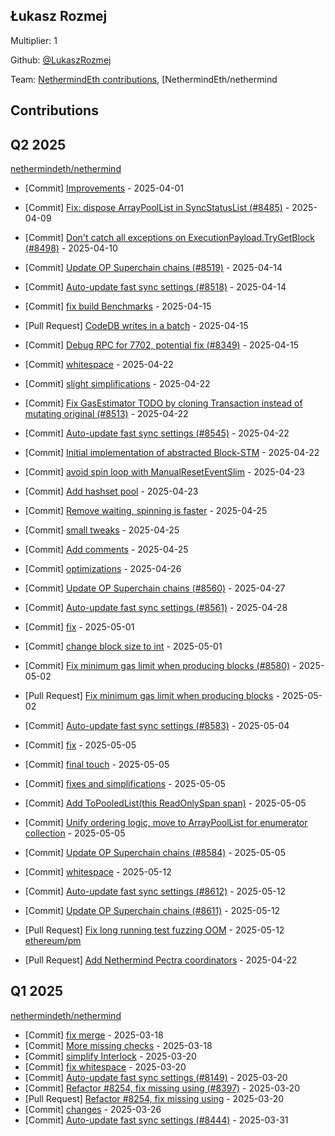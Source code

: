
## Łukasz Rozmej
Multiplier: 1

Github: [@LukaszRozmej](https://github.com/LukaszRozmej)

Team: [NethermindEth contributions](https://github.com/LukaszRozmej?org=NethermindEth), [NethermindEth/nethermind

## Contributions

## Q2 2025


[nethermindeth/nethermind](https://github.com/nethermindeth/nethermind)
* [Commit] [Improvements](https://github.com/NethermindEth/nethermind/commit/efb62604281e68d28e61f7305706ff5faf4e5355) - 2025-04-01
* [Commit] [Fix: dispose ArrayPoolList in SyncStatusList (#8485)](https://github.com/NethermindEth/nethermind/commit/514ec7215ffb4249afcb358acff7e4aa69036190) - 2025-04-09
* [Commit] [Don't catch all exceptions on ExecutionPayload.TryGetBlock (#8498)](https://github.com/NethermindEth/nethermind/commit/822fc1dd9f07dc12df43cdd491e66c9cbd0363cb) - 2025-04-10
* [Commit] [Update OP Superchain chains (#8519)](https://github.com/NethermindEth/nethermind/commit/b38d5e907be2c08d391cedc19ce444426a280c1f) - 2025-04-14
* [Commit] [Auto-update fast sync settings (#8518)](https://github.com/NethermindEth/nethermind/commit/6247f2b9d990f11da63540750af7bf163a3627ba) - 2025-04-14
* [Commit] [fix build Benchmarks](https://github.com/NethermindEth/nethermind/commit/c5f947d7d1ba938240a50713a9a6001e47b70877) - 2025-04-15
* [Pull Request] [CodeDB writes in a batch](https://github.com/NethermindEth/nethermind/pull/8527) - 2025-04-15
* [Commit] [Debug RPC for 7702, potential fix (#8349)](https://github.com/NethermindEth/nethermind/commit/434d1bb481c300e58c84400a50f9d9247f5ffdbe) - 2025-04-15
* [Commit] [whitespace](https://github.com/NethermindEth/nethermind/commit/54c1eb7df0d311a3e794a937c8d9a1570657c2c7) - 2025-04-22
* [Commit] [slight simplifications](https://github.com/NethermindEth/nethermind/commit/85523f7b802a0a17b527330a98dd2ead69f73181) - 2025-04-22
* [Commit] [Fix GasEstimator TODO by cloning Transaction instead of mutating original (#8513)](https://github.com/NethermindEth/nethermind/commit/18f2630315af17057de90c4a606fc85faa985215) - 2025-04-22
* [Commit] [Auto-update fast sync settings (#8545)](https://github.com/NethermindEth/nethermind/commit/fdb0d5d08c57042b87ade33e0aa54109b463b736) - 2025-04-22
* [Commit] [Initial implementation of abstracted Block-STM](https://github.com/NethermindEth/nethermind/commit/42c9cb33848de5e1acdbef72997e27eeb061f898) - 2025-04-22

* [Commit] [avoid spin loop with ManualResetEventSlim](https://github.com/NethermindEth/nethermind/commit/d21026cbf5b944d864c12fe47075e95007d90639) - 2025-04-23
* [Commit] [Add hashset pool](https://github.com/NethermindEth/nethermind/commit/563db84962cd0c4eaa891d10d5ed1f63252c9899) - 2025-04-23
* [Commit] [Remove waiting, spinning is faster](https://github.com/NethermindEth/nethermind/commit/6a03d85f902f04b02c970c2a18a86a58abec887b) - 2025-04-25
* [Commit] [small tweaks](https://github.com/NethermindEth/nethermind/commit/1c5dd0d21eb62a832aef398e6952ae0e95d98301) - 2025-04-25
* [Commit] [Add comments](https://github.com/NethermindEth/nethermind/commit/3fcc022ce93d3b59a1b5cd9d27ebb3153327339c) - 2025-04-25
* [Commit] [optimizations](https://github.com/NethermindEth/nethermind/commit/fb937b139c6197a512e0d5d556fddfd83440e4a2) - 2025-04-26
* [Commit] [Update OP Superchain chains (#8560)](https://github.com/NethermindEth/nethermind/commit/c06f87a1ab5964c11bf071fdb43efd51019f2207) - 2025-04-27
* [Commit] [Auto-update fast sync settings (#8561)](https://github.com/NethermindEth/nethermind/commit/19199f6199a4f522706f837bb61f517156101175) - 2025-04-28
* [Commit] [fix](https://github.com/NethermindEth/nethermind/commit/b3be771b692c4f6e98f708e1018c3eafa350e9b5) - 2025-05-01
* [Commit] [change block size to int](https://github.com/NethermindEth/nethermind/commit/446a623702bd94014c951b21fdf74384bfe793a7) - 2025-05-01
* [Commit] [Fix minimum gas limit when producing blocks (#8580)](https://github.com/NethermindEth/nethermind/commit/4d5ae9e9845bfd89651914921455630a1352fcef) - 2025-05-02
* [Pull Request] [Fix minimum gas limit when producing blocks](https://github.com/NethermindEth/nethermind/pull/8580) - 2025-05-02
* [Commit] [Auto-update fast sync settings (#8583)](https://github.com/NethermindEth/nethermind/commit/56fa5499e8d27fa33377832c393b85dcb966b91d) - 2025-05-04
* [Commit] [fix](https://github.com/NethermindEth/nethermind/commit/32966babe4337d54acea4e0c97d521c597c8906e) - 2025-05-05
* [Commit] [final touch](https://github.com/NethermindEth/nethermind/commit/c7c48cf268b22ca0768a85269046569c3abc6555) - 2025-05-05
* [Commit] [fixes and simplifications](https://github.com/NethermindEth/nethermind/commit/1524ba1798e2d2b5ab8840fe1d311925627386da) - 2025-05-05
* [Commit] [Add ToPooledList<T>(this ReadOnlySpan<T> span)](https://github.com/NethermindEth/nethermind/commit/790bd3c6a380516cf79859e069b679c88202fdca) - 2025-05-05
* [Commit] [Unify ordering logic, move to ArrayPoolList for enumerator collection](https://github.com/NethermindEth/nethermind/commit/d4994b18def1af99bf91770770166e377c002f72) - 2025-05-05
* [Commit] [Update OP Superchain chains (#8584)](https://github.com/NethermindEth/nethermind/commit/2c74e2ff016ec271205eab5f3d42db886852af46) - 2025-05-05
* [Commit] [whitespace](https://github.com/NethermindEth/nethermind/commit/b1f4f6d00b4b1a0382950046316b0d5b1bfc6031) - 2025-05-12
* [Commit] [Auto-update fast sync settings (#8612)](https://github.com/NethermindEth/nethermind/commit/f50bd54c974da13bf22bb296af18697c446ecccb) - 2025-05-12
* [Commit] [Update OP Superchain chains (#8611)](https://github.com/NethermindEth/nethermind/commit/f77b91a1a3ca5842c58b9609c8bfb794f7c6970e) - 2025-05-12
* [Pull Request] [Fix long running test fuzzing OOM](https://github.com/NethermindEth/nethermind/pull/8615) - 2025-05-12
[ethereum/pm](https://github.com/ethereum/pm)
* [Pull Request] [Add Nethermind Pectra coordinators](https://github.com/ethereum/pm/pull/1496) - 2025-04-22
## Q1 2025

[nethermindeth/nethermind](https://github.com/nethermindeth/nethermind)
* [Commit] [fix merge](https://github.com/NethermindEth/nethermind/commit/fe0c27611a10e8fecd5a50a43998f5704d91dec8) - 2025-03-18
* [Commit] [More missing checks](https://github.com/NethermindEth/nethermind/commit/3c5e11eeb123fb6cadb51fa301d09b567e838605) - 2025-03-18
* [Commit] [simplify Interlock](https://github.com/NethermindEth/nethermind/commit/91a4403e2f1bddcd4f1cecdcb6acf19a007be6d6) - 2025-03-20
* [Commit] [fix whitespace](https://github.com/NethermindEth/nethermind/commit/7c183863fcb4bbb50778c52e6ac94e71d8b8c817) - 2025-03-20
* [Commit] [Auto-update fast sync settings (#8149)](https://github.com/NethermindEth/nethermind/commit/9a6ec8b53b3c45cc23c14249f0221c8f06b9752a) - 2025-03-20
* [Commit] [Refactor #8254, fix missing using (#8397)](https://github.com/NethermindEth/nethermind/commit/4399b840c0e5ff14f449a8527f48484e237633bd) - 2025-03-20
* [Pull Request] [Refactor #8254, fix missing using](https://github.com/NethermindEth/nethermind/pull/8397) - 2025-03-20
* [Commit] [changes](https://github.com/NethermindEth/nethermind/commit/d1555079b5ec7d35cf7af8f696ca6417fc92e2d9) - 2025-03-26
* [Commit] [Auto-update fast sync settings (#8444)](https://github.com/NethermindEth/nethermind/commit/30e9506cb655fdb26351b1297eb653a9a46c0100) - 2025-03-31
